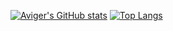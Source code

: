 [![Aviger's GitHub stats](https://github-readme-stats.vercel.app/api?username=avigeris&hide=contribs,prs,stars,issues&show_icons=true&theme=nord&hide_title=true&include_all_commits=true&count_private=true)](https://github.com/anuraghazra/github-readme-stats)
[![Top Langs](https://github-readme-stats.vercel.app/api/top-langs/?username=avigeris&layout=compact&theme=nord&hide=javascript,html)](https://github.com/anuraghazra/github-readme-stats)
